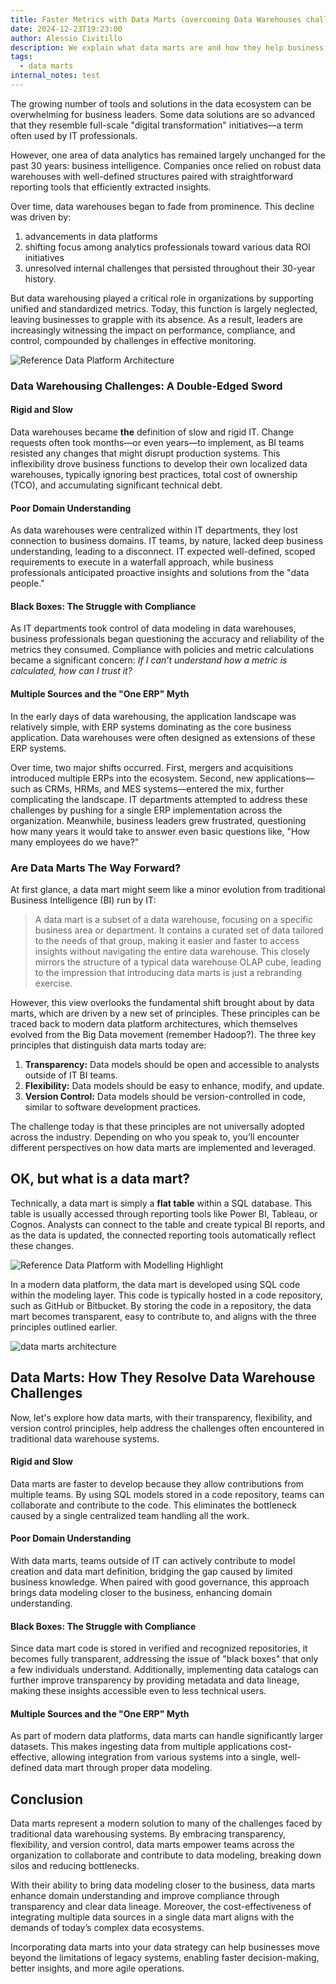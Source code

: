 ```yaml
---
title: Faster Metrics with Data Marts (overcoming Data Warehouses challenges)
date: 2024-12-23T19:23:00
author: Alessio Civitillo
description: We explain what data marts are and how they help business leaders in managing their company performance by having faster and better metrics. We start by giving a short history of data warehousing and the typical challenges, and then move over to explain data marts and how they can help companies get better metrics today.
tags:
  - data marts
internal_notes: test
---
```

The growing number of tools and solutions in the data ecosystem can be overwhelming for business leaders. Some data solutions are so advanced that they resemble full-scale "digital transformation" initiatives—a term often used by IT professionals.

However, one area of data analytics has remained largely unchanged for the past 30 years: business intelligence. Companies once relied on robust data warehouses with well-defined structures paired with straightforward reporting tools that efficiently extracted insights.

Over time, data warehouses began to fade from prominence. This decline was driven by:

1. advancements in data platforms
2. shifting focus among analytics professionals toward various data ROI initiatives
3. unresolved internal challenges that persisted throughout their 30-year history.

But data warehousing played a critical role in organizations by supporting unified and standardized metrics. Today, this function is largely neglected, leaving businesses to grapple with its absence. As a result, leaders are increasingly witnessing the impact on performance, compliance, and control, compounded by challenges in effective monitoring.

![Reference Data Platform Architecture](/src/assets/images/productized_data_platform_program_1.png "Typical Modern Data Platform Architecture")

### Data Warehousing Challenges: A Double-Edged Sword  

#### Rigid and Slow  

Data warehouses became **the** definition of slow and rigid IT. Change requests often took months—or even years—to implement, as BI teams resisted any changes that might disrupt production systems. This inflexibility drove business functions to develop their own localized data warehouses, typically ignoring best practices, total cost of ownership (TCO), and accumulating significant technical debt.  

#### Poor Domain Understanding  

As data warehouses were centralized within IT departments, they lost connection to business domains. IT teams, by nature, lacked deep business understanding, leading to a disconnect. IT expected well-defined, scoped requirements to execute in a waterfall approach, while business professionals anticipated proactive insights and solutions from the "data people."  

#### Black Boxes: The Struggle with Compliance  

As IT departments took control of data modeling in data warehouses, business professionals began questioning the accuracy and reliability of the metrics they consumed. Compliance with policies and metric calculations became a significant concern: _If I can’t understand how a metric is calculated, how can I trust it?_

#### Multiple Sources and the "One ERP" Myth  

In the early days of data warehousing, the application landscape was relatively simple, with ERP systems dominating as the core business application. Data warehouses were often designed as extensions of these ERP systems.  

Over time, two major shifts occurred. First, mergers and acquisitions introduced multiple ERPs into the ecosystem. Second, new applications—such as CRMs, HRMs, and MES systems—entered the mix, further complicating the landscape. IT departments attempted to address these challenges by pushing for a single ERP implementation across the organization. Meanwhile, business leaders grew frustrated, questioning how many years it would take to answer even basic questions like, "How many employees do we have?"  

### Are Data Marts The Way Forward?

At first glance, a data mart might seem like a minor evolution from traditional Business Intelligence (BI) run by IT:

> A data mart is a subset of a data warehouse, focusing on a specific business area or department. It contains a curated set of data tailored to the needs of that group, making it easier and faster to access insights without navigating the entire data warehouse. This closely mirrors the structure of a typical data warehouse OLAP cube, leading to the impression that introducing data marts is just a rebranding exercise.

However, this view overlooks the fundamental shift brought about by data marts, which are driven by a new set of principles. These principles can be traced back to modern data platform architectures, which themselves evolved from the Big Data movement (remember Hadoop?). The three key principles that distinguish data marts today are:

1. **Transparency:** Data models should be open and accessible to analysts outside of IT BI teams.
2. **Flexibility:** Data models should be easy to enhance, modify, and update.
3. **Version Control:** Data models should be version-controlled in code, similar to software development practices.

The challenge today is that these principles are not universally adopted across the industry. Depending on who you speak to, you’ll encounter different perspectives on how data marts are implemented and leveraged.

## OK, but what is a data mart?

Technically, a data mart is simply a **flat table** within a SQL database. This table is usually accessed through reporting tools like Power BI, Tableau, or Cognos. Analysts can connect to the table and create typical BI reports, and as the data is updated, the connected reporting tools automatically reflect these changes.

![Reference Data Platform with Modelling Highlight](/src/assets/images/productized_data_platform_program_2.png "Models Inside a Data Platform")

In a modern data platform, the data mart is developed using SQL code within the modeling layer. This code is typically hosted in a code repository, such as GitHub or Bitbucket. By storing the code in a repository, the data mart becomes transparent, easy to contribute to, and aligns with the three principles outlined earlier.

![data marts architecture](/src/assets/images/the_unified_insights_program.png "From Data Sources, Marts and Insights & Metrics")

## Data Marts: How They Resolve Data Warehouse Challenges

Now, let's explore how data marts, with their transparency, flexibility, and version control principles, help address the challenges often encountered in traditional data warehouse systems.

#### Rigid and Slow

Data marts are faster to develop because they allow contributions from multiple teams. By using SQL models stored in a code repository, teams can collaborate and contribute to the code. This eliminates the bottleneck caused by a single centralized team handling all the work.

#### Poor Domain Understanding

With data marts, teams outside of IT can actively contribute to model creation and data mart definition, bridging the gap caused by limited business knowledge. When paired with good governance, this approach brings data modeling closer to the business, enhancing domain understanding.

#### Black Boxes: The Struggle with Compliance

Since data mart code is stored in verified and recognized repositories, it becomes fully transparent, addressing the issue of "black boxes" that only a few individuals understand. Additionally, implementing data catalogs can further improve transparency by providing metadata and data lineage, making these insights accessible even to less technical users.

#### Multiple Sources and the "One ERP" Myth

As part of modern data platforms, data marts can handle significantly larger datasets. This makes ingesting data from multiple applications cost-effective, allowing integration from various systems into a single, well-defined data mart through proper data modeling.

## Conclusion

Data marts represent a modern solution to many of the challenges faced by traditional data warehousing systems. By embracing transparency, flexibility, and version control, data marts empower teams across the organization to collaborate and contribute to data modeling, breaking down silos and reducing bottlenecks.

With their ability to bring data modeling closer to the business, data marts enhance domain understanding and improve compliance through transparency and clear data lineage. Moreover, the cost-effectiveness of integrating multiple data sources in a single data mart aligns with the demands of today’s complex data ecosystems.

Incorporating data marts into your data strategy can help businesses move beyond the limitations of legacy systems, enabling faster decision-making, better insights, and more agile operations.
